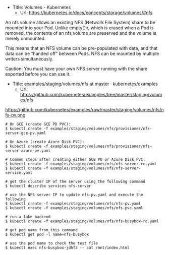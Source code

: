 * Title:	Volumes - Kubernetes
  * Url:	https://kubernetes.io/docs/concepts/storage/volumes/#nfs

An nfs volume allows an existing NFS (Network File System) share to be mounted into your Pod. 
Unlike emptyDir, which is erased when a Pod is removed, the contents of an 
nfs volume are preserved and the volume is merely unmounted. 

This means that an NFS volume can be pre-populated with data, and that data can be 
“handed off” between Pods. NFS can be mounted by multiple writers simultaneously.

Caution: You must have your own NFS server running with the share exported before you can use it.

* Title:	examples/staging/volumes/nfs at master · kubernetes/examples
  * Url:	https://github.com/kubernetes/examples/tree/master/staging/volumes/nfs

https://github.com/kubernetes/examples/raw/master/staging/volumes/nfs/nfs-pv.png


```
# On GCE (create GCE PD PVC):
$ kubectl create -f examples/staging/volumes/nfs/provisioner/nfs-server-gce-pv.yaml

# On Azure (create Azure Disk PVC):
$ kubectl create -f examples/staging/volumes/nfs/provisioner/nfs-server-azure-pv.yaml

# Common steps after creating either GCE PD or Azure Disk PVC:
$ kubectl create -f examples/staging/volumes/nfs/nfs-server-rc.yaml
$ kubectl create -f examples/staging/volumes/nfs/nfs-server-service.yaml

# get the cluster IP of the server using the following command
$ kubectl describe services nfs-server

# use the NFS server IP to update nfs-pv.yaml and execute the following
$ kubectl create -f examples/staging/volumes/nfs/nfs-pv.yaml
$ kubectl create -f examples/staging/volumes/nfs/nfs-pvc.yaml

# run a fake backend
$ kubectl create -f examples/staging/volumes/nfs/nfs-busybox-rc.yaml

# get pod name from this command
$ kubectl get pod -l name=nfs-busybox

# use the pod name to check the test file
$ kubectl exec nfs-busybox-jdhf3 -- cat /mnt/index.html
```